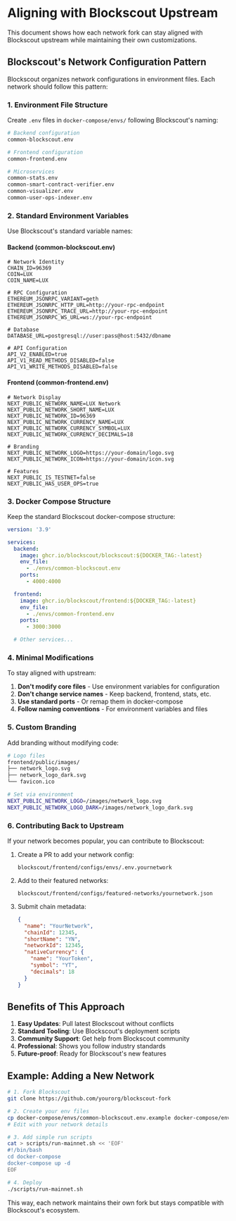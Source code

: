 # Aligning with Blockscout Upstream

This document shows how each network fork can stay aligned with Blockscout upstream while maintaining their own customizations.

## Blockscout's Network Configuration Pattern

Blockscout organizes network configurations in environment files. Each network should follow this pattern:

### 1. Environment File Structure

Create `.env` files in `docker-compose/envs/` following Blockscout's naming:

```bash
# Backend configuration
common-blockscout.env

# Frontend configuration  
common-frontend.env

# Microservices
common-stats.env
common-smart-contract-verifier.env
common-visualizer.env
common-user-ops-indexer.env
```

### 2. Standard Environment Variables

Use Blockscout's standard variable names:

#### Backend (common-blockscout.env)
```env
# Network Identity
CHAIN_ID=96369
COIN=LUX
COIN_NAME=LUX

# RPC Configuration
ETHEREUM_JSONRPC_VARIANT=geth
ETHEREUM_JSONRPC_HTTP_URL=http://your-rpc-endpoint
ETHEREUM_JSONRPC_TRACE_URL=http://your-rpc-endpoint
ETHEREUM_JSONRPC_WS_URL=ws://your-rpc-endpoint

# Database
DATABASE_URL=postgresql://user:pass@host:5432/dbname

# API Configuration
API_V2_ENABLED=true
API_V1_READ_METHODS_DISABLED=false
API_V1_WRITE_METHODS_DISABLED=false
```

#### Frontend (common-frontend.env)
```env
# Network Display
NEXT_PUBLIC_NETWORK_NAME=LUX Network
NEXT_PUBLIC_NETWORK_SHORT_NAME=LUX
NEXT_PUBLIC_NETWORK_ID=96369
NEXT_PUBLIC_NETWORK_CURRENCY_NAME=LUX
NEXT_PUBLIC_NETWORK_CURRENCY_SYMBOL=LUX
NEXT_PUBLIC_NETWORK_CURRENCY_DECIMALS=18

# Branding
NEXT_PUBLIC_NETWORK_LOGO=https://your-domain/logo.svg
NEXT_PUBLIC_NETWORK_ICON=https://your-domain/icon.svg

# Features
NEXT_PUBLIC_IS_TESTNET=false
NEXT_PUBLIC_HAS_USER_OPS=true
```

### 3. Docker Compose Structure

Keep the standard Blockscout docker-compose structure:

```yaml
version: '3.9'

services:
  backend:
    image: ghcr.io/blockscout/blockscout:${DOCKER_TAG:-latest}
    env_file:
      - ./envs/common-blockscout.env
    ports:
      - 4000:4000

  frontend:
    image: ghcr.io/blockscout/frontend:${DOCKER_TAG:-latest}
    env_file:
      - ./envs/common-frontend.env
    ports:
      - 3000:3000

  # Other services...
```

### 4. Minimal Modifications

To stay aligned with upstream:

1. **Don't modify core files** - Use environment variables for configuration
2. **Don't change service names** - Keep backend, frontend, stats, etc.
3. **Use standard ports** - Or remap them in docker-compose
4. **Follow naming conventions** - For environment variables and files

### 5. Custom Branding

Add branding without modifying code:

```bash
# Logo files
frontend/public/images/
├── network_logo.svg
├── network_logo_dark.svg
└── favicon.ico

# Set via environment
NEXT_PUBLIC_NETWORK_LOGO=/images/network_logo.svg
NEXT_PUBLIC_NETWORK_LOGO_DARK=/images/network_logo_dark.svg
```

### 6. Contributing Back to Upstream

If your network becomes popular, you can contribute to Blockscout:

1. Create a PR to add your network config:
   ```
   blockscout/frontend/configs/envs/.env.yournetwork
   ```

2. Add to their featured networks:
   ```
   blockscout/frontend/configs/featured-networks/yournetwork.json
   ```

3. Submit chain metadata:
   ```json
   {
     "name": "YourNetwork",
     "chainId": 12345,
     "shortName": "YN",
     "networkId": 12345,
     "nativeCurrency": {
       "name": "YourToken",
       "symbol": "YT",
       "decimals": 18
     }
   }
   ```

## Benefits of This Approach

1. **Easy Updates**: Pull latest Blockscout without conflicts
2. **Standard Tooling**: Use Blockscout's deployment scripts
3. **Community Support**: Get help from Blockscout community
4. **Professional**: Shows you follow industry standards
5. **Future-proof**: Ready for Blockscout's new features

## Example: Adding a New Network

```bash
# 1. Fork Blockscout
git clone https://github.com/yourorg/blockscout-fork

# 2. Create your env files
cp docker-compose/envs/common-blockscout.env.example docker-compose/envs/common-blockscout.env
# Edit with your network details

# 3. Add simple run scripts
cat > scripts/run-mainnet.sh << 'EOF'
#!/bin/bash
cd docker-compose
docker-compose up -d
EOF

# 4. Deploy
./scripts/run-mainnet.sh
```

This way, each network maintains their own fork but stays compatible with Blockscout's ecosystem.